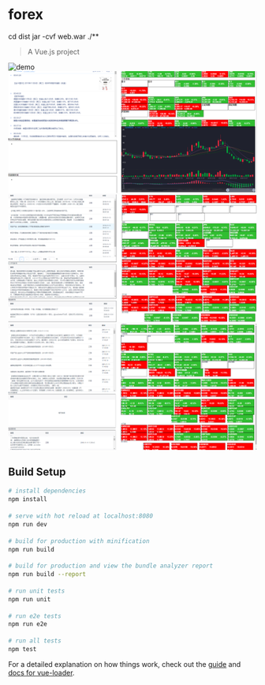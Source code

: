 # forex

cd dist jar -cvf web.war ./**
> A Vue.js project

![demo](http://assets.processon.com/chart_image/5dbc00fce4b04913a286558c.png?_=1573352130263)
![demo2](https://github.com/jinjin123/forexInfo/blob/master/src/assets/forex.png)
![demo3](https://github.com/jinjin123/forexInfo/blob/master/src/assets/forex4.png)
![demo5](https://github.com/jinjin123/forexInfo/blob/master/src/assets/forex3.png)
## Build Setup

``` bash
# install dependencies
npm install

# serve with hot reload at localhost:8080
npm run dev

# build for production with minification
npm run build

# build for production and view the bundle analyzer report
npm run build --report

# run unit tests
npm run unit

# run e2e tests
npm run e2e

# run all tests
npm test
```

For a detailed explanation on how things work, check out the [guide](http://vuejs-templates.github.io/webpack/) and [docs for vue-loader](http://vuejs.github.io/vue-loader).

